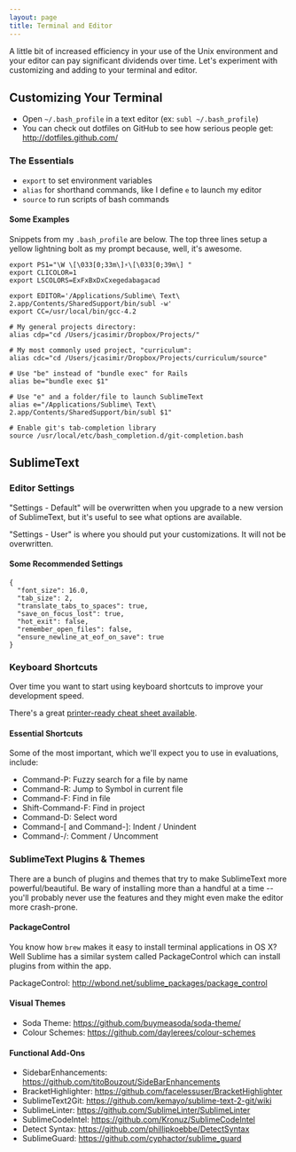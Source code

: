 ```yaml
---
layout: page
title: Terminal and Editor
---
```


A little bit of increased efficiency in your use of the Unix environment and your editor can pay significant dividends over time. Let's experiment with customizing and adding to your terminal and editor.

## Customizing Your Terminal

* Open `~/.bash_profile` in a text editor (ex: `subl ~/.bash_profile`)
* You can check out dotfiles on GitHub to see how serious people get: http://dotfiles.github.com/

### The Essentials

* `export` to set environment variables
* `alias` for shorthand commands, like I define `e` to launch my editor
* `source` to run scripts of bash commands

#### Some Examples

Snippets from my `.bash_profile` are below. The top three lines setup a yellow lightning bolt as my prompt because, well, it's awesome.

```
export PS1="\W \[\033[0;33m\]⚡\[\033[0;39m\] "
export CLICOLOR=1
export LSCOLORS=ExFxBxDxCxegedabagacad

export EDITOR='/Applications/Sublime\ Text\ 2.app/Contents/SharedSupport/bin/subl -w'
export CC=/usr/local/bin/gcc-4.2

# My general projects directory:
alias cdp="cd /Users/jcasimir/Dropbox/Projects/"

# My most commonly used project, "curriculum":
alias cdc="cd /Users/jcasimir/Dropbox/Projects/curriculum/source"

# Use "be" instead of "bundle exec" for Rails
alias be="bundle exec $1"

# Use "e" and a folder/file to launch SublimeText
alias e="/Applications/Sublime\ Text\ 2.app/Contents/SharedSupport/bin/subl $1"

# Enable git's tab-completion library
source /usr/local/etc/bash_completion.d/git-completion.bash
```

## SublimeText 

### Editor Settings

"Settings - Default" will be overwritten when you upgrade to a new version of SublimeText, but it's useful to see what options are available.

"Settings - User" is where you should put your customizations. It will not be overwritten.

#### Some Recommended Settings

```
{
  "font_size": 16.0,
  "tab_size": 2,
  "translate_tabs_to_spaces": true,
  "save_on_focus_lost": true,
  "hot_exit": false,
  "remember_open_files": false,
  "ensure_newline_at_eof_on_save": true
}
```

### Keyboard Shortcuts

Over time you want to start using keyboard shortcuts to improve your development speed.

There's a great [printer-ready cheat sheet available](http://www.ractoon.com/2012/10/sublime-text-2-keyboard-shortcuts-printable/).

#### Essential Shortcuts

Some of the most important, which we'll expect you to use in evaluations, include:

* Command-P: Fuzzy search for a file by name
* Command-R: Jump to Symbol in current file
* Command-F: Find in file
* Shift-Command-F: Find in project
* Command-D: Select word
* Command-[ and Command-]: Indent / Unindent
* Command-/: Comment / Uncomment

### SublimeText Plugins & Themes

There are a bunch of plugins and themes that try to make SublimeText more powerful/beautiful. Be wary of installing more than a handful at a time -- you'll probably never use the features and they might even make the editor more crash-prone.

#### PackageControl

You know how `brew` makes it easy to install terminal applications in OS X? Well Sublime has a similar system called PackageControl which can install plugins from within the app.

PackageControl: http://wbond.net/sublime_packages/package_control

#### Visual Themes

* Soda Theme: https://github.com/buymeasoda/soda-theme/
* Colour Schemes: https://github.com/daylerees/colour-schemes

#### Functional Add-Ons

* SidebarEnhancements: https://github.com/titoBouzout/SideBarEnhancements
* BracketHighlighter: https://github.com/facelessuser/BracketHighlighter
* SublimeText2Git: https://github.com/kemayo/sublime-text-2-git/wiki
* SublimeLinter: https://github.com/SublimeLinter/SublimeLinter
* SublimeCodeIntel: https://github.com/Kronuz/SublimeCodeIntel
* Detect Syntax: https://github.com/phillipkoebbe/DetectSyntax
* SublimeGuard: https://github.com/cyphactor/sublime_guard